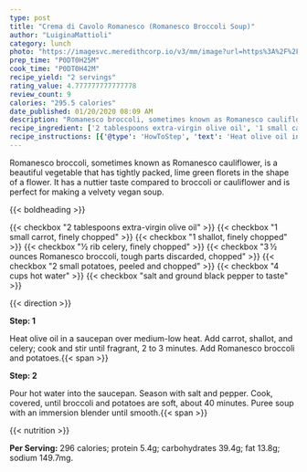 ```yaml
---
type: post
title: "Crema di Cavolo Romanesco (Romanesco Broccoli Soup)"
author: "LuiginaMattioli"
category: lunch
photo: "https://imagesvc.meredithcorp.io/v3/mm/image?url=https%3A%2F%2Fimages.media-allrecipes.com%2Fuserphotos%2F3668171.jpg"
prep_time: "P0DT0H25M"
cook_time: "P0DT0H42M"
recipe_yield: "2 servings"
rating_value: 4.777777777777778
review_count: 9
calories: "295.5 calories"
date_published: 01/20/2020 08:09 AM
description: "Romanesco broccoli, sometimes known as Romanesco cauliflower, is a beautiful vegetable that has tightly packed, lime green florets in the shape of a flower. It has a nuttier taste compared to broccoli or cauliflower and is perfect for making a velvety vegan soup."
recipe_ingredient: ['2 tablespoons extra-virgin olive oil', '1 small carrot, finely chopped', '1 shallot, finely chopped', '½ rib celery, finely chopped', '3\u2009½ ounces Romanesco broccoli, tough parts discarded, chopped', '2 small potatoes, peeled and chopped', '4 cups hot water', 'salt and ground black pepper to taste']
recipe_instructions: [{'@type': 'HowToStep', 'text': 'Heat olive oil in a saucepan over medium-low heat. Add carrot, shallot, and celery; cook and stir until fragrant, 2 to 3 minutes. Add Romanesco broccoli and potatoes.\n'}, {'@type': 'HowToStep', 'text': 'Pour hot water into the saucepan. Season with salt and pepper. Cook, covered, until broccoli and potatoes are soft, about 40 minutes. Puree soup with an immersion blender until smooth.\n'}]
---
```


Romanesco broccoli, sometimes known as Romanesco cauliflower, is a beautiful vegetable that has tightly packed, lime green florets in the shape of a flower. It has a nuttier taste compared to broccoli or cauliflower and is perfect for making a velvety vegan soup. 

{{< boldheading >}}

{{< checkbox "2 tablespoons extra-virgin olive oil" >}}
{{< checkbox "1 small carrot, finely chopped" >}}
{{< checkbox "1  shallot, finely chopped" >}}
{{< checkbox "½ rib celery, finely chopped" >}}
{{< checkbox "3 ½ ounces Romanesco broccoli, tough parts discarded, chopped" >}}
{{< checkbox "2 small potatoes, peeled and chopped" >}}
{{< checkbox "4 cups hot water" >}}
{{< checkbox "salt and ground black pepper to taste" >}}


{{< direction >}}

**Step: 1**

Heat olive oil in a saucepan over medium-low heat. Add carrot, shallot, and celery; cook and stir until fragrant, 2 to 3 minutes. Add Romanesco broccoli and potatoes.{{< span >}}

**Step: 2**

Pour hot water into the saucepan. Season with salt and pepper. Cook, covered, until broccoli and potatoes are soft, about 40 minutes. Puree soup with an immersion blender until smooth.{{< span >}}

{{< nutrition >}}

**Per Serving:** 296 calories; protein 5.4g; carbohydrates 39.4g; fat 13.8g; sodium 149.7mg.